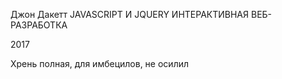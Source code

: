 Джон Дакетт
JAVASCRIPT И JQUERY
ИНТЕРАКТИВНАЯ ВЕБ-РАЗРАБОТКА

2017

Хрень полная, для имбецилов, не осилил